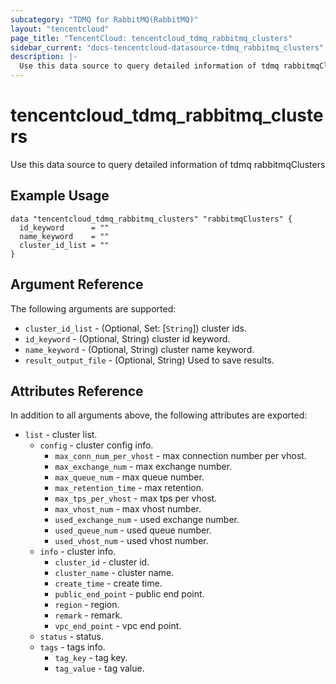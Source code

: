 ```yaml
---
subcategory: "TDMQ for RabbitMQ(RabbitMQ)"
layout: "tencentcloud"
page_title: "TencentCloud: tencentcloud_tdmq_rabbitmq_clusters"
sidebar_current: "docs-tencentcloud-datasource-tdmq_rabbitmq_clusters"
description: |-
  Use this data source to query detailed information of tdmq rabbitmqClusters
---
```


# tencentcloud_tdmq_rabbitmq_clusters

Use this data source to query detailed information of tdmq rabbitmqClusters

## Example Usage

```hcl
data "tencentcloud_tdmq_rabbitmq_clusters" "rabbitmqClusters" {
  id_keyword      = ""
  name_keyword    = ""
  cluster_id_list = ""
}
```

## Argument Reference

The following arguments are supported:

* `cluster_id_list` - (Optional, Set: [`String`]) cluster ids.
* `id_keyword` - (Optional, String) cluster id keyword.
* `name_keyword` - (Optional, String) cluster name keyword.
* `result_output_file` - (Optional, String) Used to save results.

## Attributes Reference

In addition to all arguments above, the following attributes are exported:

* `list` - cluster list.
  * `config` - cluster config info.
    * `max_conn_num_per_vhost` - max connection number per vhost.
    * `max_exchange_num` - max exchange number.
    * `max_queue_num` - max queue number.
    * `max_retention_time` - max retention.
    * `max_tps_per_vhost` - max tps per vhost.
    * `max_vhost_num` - max vhost number.
    * `used_exchange_num` - used exchange number.
    * `used_queue_num` - used queue number.
    * `used_vhost_num` - used vhost number.
  * `info` - cluster info.
    * `cluster_id` - cluster id.
    * `cluster_name` - cluster name.
    * `create_time` - create time.
    * `public_end_point` - public end point.
    * `region` - region.
    * `remark` - remark.
    * `vpc_end_point` - vpc end point.
  * `status` - status.
  * `tags` - tags info.
    * `tag_key` - tag key.
    * `tag_value` - tag value.



